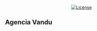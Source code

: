<p align="center">
<a href="https://agenciavandu.com"><img src="https://agenciavandu.com/img/vandu.svg" alt="License"></a>
</p>

## Agencia Vandu
